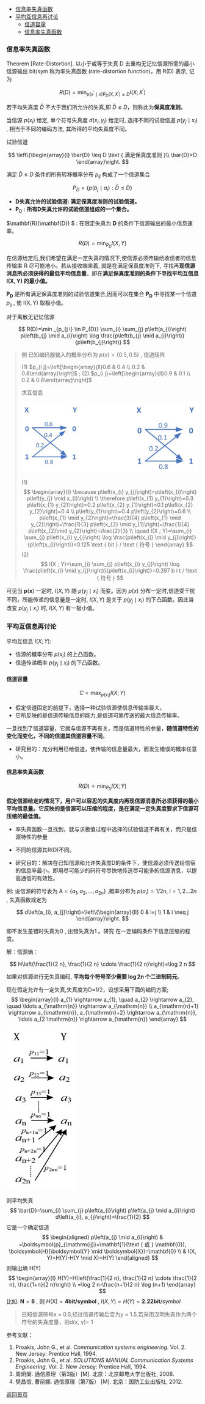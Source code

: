 - [信息率失真函数](#信息率失真函数)
- [平均互信息再讨论](#平均互信息再讨论)
  - [信道容量](#信道容量)
  - [信息率失真函数](#信息率失真函数-1)


### 信息率失真函数

Theorem [Rate-Distortion]. 以小于或等于失真  D  去重构无记忆信源所需的最小信源输出 bit/sym 称为率失真函数 (rate-distortion function)，用  R(D)  表示, 记为


$$
R(D)=\min _{p\left(x^{\prime} \mid x\right) \mathrm{P}_{\mathrm{D}}\left(X, X^{\prime}\right) \leq D} I\left(X ; X^{\prime}\right)
$$


若平均失真度  $\bar{D}$  不大于我们所允许的失真,即 $\bar{D} \leq D$，则称此为**保真度准则**。

当信源  $p\left(x_{i}\right)$  给定, 单个符号失真度  $d\left(x_{i},y_{j}\right)$  给定时, 选择不同的试验信道  $p\left(y_{j} \mid x_{i}\right)$ , 相当于不同的编码方法, 其所得的平均失真度不同。

试验信道


$$
\left\{\begin{array}{l}
\bar{D} \leq D  \text { 满足保真度准则 }\\
\bar{D}>D
\end{array}\right.
$$


满足  $\bar{D} \leq D$  条件的所有转移概率分布  $p_{i j}$  构成了一个信道集合


$$
P_{D}=\{p(b_{j} \mid a_{i}): \bar{D} \leq D\}
$$



+ **D失真允许的试验信道: 满足保真度准则的试验信道。**
+ $\mathbf{P}_{\mathrm{D}}$  : **所有D失真允许的试验信道组成的一个集合。**

$\mathbf{R}(\mathbf{D}) $ : 在限定失真为  $\mathbf{D}$  的条件下信源输出的最小信息速率。


$$
R(D)=\min _{P_{D}} I(X, Y)
$$


在信源给定后,我们希望在满足一定失真的情况下,使信源必须传输给收信者的信息传输率  R  尽可能地小。若从接收端来着, 就是在满足保真度准则下, 寻找再**现信源消息所必须获得的最低平均信息量**。即在**满足保真度准则的条件下寻找平均互信息  $\mathrm{I}(\mathrm{X}, \mathrm{Y})$  的最小值。**

 $\mathbf{P}_{\mathbf{D}}$  是所有满足保真度准则的试验信道集合,因而可以在集合 $\mathbf{P}_{\mathbf{D}}$ 中寻找某一个信道 $p_{ij}$ , 使 $\mathrm{I}(\mathrm{X}, \mathrm{Y})$ 取极小值。

对于离散无记忆信源


$$
R(D)=\min _{p_{j i} \in P_{D}} \sum_{i} \sum_{j} p\left(a_{i}\right) p\left(b_{j} \mid a_{i}\right) \log \frac{p\left(b_{j} \mid a_{i}\right)}{p\left(b_{j}\right)}
$$



> 例 已知编码器输入的概率分布为  $p(x)=\{0.5,0.5\}$ , 信道矩阵
>
> (1)  $p_{i j}=\left[\begin{array}{ll}0.6 & 0.4 \\ 0.2 & 0.8\end{array}\right]$  ;  (2)  $p_{i j}=\left[\begin{array}{ll}0.9 & 0.1 \\ 0.2 & 0.8\end{array}\right]$ 
>
> 求互信息
>
> ![](https://raw.githubusercontent.com/timerring/picgo/master/picbed/image-20230207134043576.png)
>
> (1) 
> $$
> \begin{array}{l}
> \because p\left(x_{i} y_{j}\right)=p\left(x_{i}\right) p\left(y_{j} \mid x_{i}\right) \\
> \therefore p\left(x_{1} y_{1}\right)=0.3 p\left(x_{1} y_{2}\right)=0.2 p\left(x_{2} y_{1}\right)=0.1 p\left(x_{2} y_{2}\right)=0.4 \\
> p\left(y_{1}\right)=0.4 p\left(y_{2}\right)=0.6 \\
> p\left(x_{1} \mid y_{2}\right)=\frac{3}{4} p\left(x_{1} \mid y_{2}\right)=\frac{1}{3} p\left(x_{2} \mid y_{1}\right)=\frac{1}{4} p\left(x_{2}\mid y_{2}\right)=\frac{2}{3} \\
> \quad I(X ; Y)=\sum_{i} \sum_{j} p\left(x_{i} y_{j}\right) \log \frac{p\left(x_{i} \mid y_{j}\right)}{p\left(x_{i}\right)}=0.125 \text { bit } / \text { 符号 }
> \end{array}
> $$
> (2)
> $$
> I(X ; Y)=\sum_{i} \sum_{j} p\left(x_{i} y_{j}\right) \log \frac{p\left(x_{i} \mid y_{j}\right)}{p\left(x_{i}\right)}=0.397 b i t / \text { 符号 }
> $$

可见当  $\boldsymbol{p}(\boldsymbol{x})$  一定时,  $I(X, Y)$  随  $p\left(y_{j} \mid x_{i}\right)$  而变。因为  $p(x)$  分布一定时,信道受干扰不同，所能传递的信息量是一定时,  $I(X, Y)$  是关于  $p\left(y_{j} \mid x_{i}\right)$  的下凸函数。因此当改变  $p\left(y_{j} \mid x_{i}\right)$  时,  $I(X, Y)$  有一极小值。

### 平均互信息再讨论

平均互信息  $I(X ; Y)$: 

+ 信源的概率分布  $p\left(x_{i}\right)$  的上凸函数。
+ 信道传递概率  $p\left(y_{j} \mid x_{i}\right)$  的下凸函数。
  

#### 信道容量

$$
C=\max _{p\left(x_{i}\right)} I(X ; Y)
$$

+ 假定信道固定的前提下，选择一种试验信源使信息传输率最大。
+ 它所反映的是信道传输信息的能力,是信道可靠传送的最大信息传输率。

一旦找到了信道容量，它就与信源不再有关，而是信道特性的参量，**随信道特性的变化而变化，不同的信道其信道容量不同**。

+ 研究目的：充分利用已给信道，使传输的信息量最大，而发生错误的概率任意小。

#### 信息率失真函数

$$
R(D)=\min _{P_{D}} I(X ; Y)
$$

**假定信源给定的情况下，用户可以容忍的失真度内再现信源消息所必须获得的最小平均信息量。它反映的是信源可以压缩的程度，是在满足一定失真度要求下信源可压缩的最低值。**

+ 率失真函数一旦找到，就与求极值过程中选择的试验信道不再有关，而只是信源特性的参量
+ 不同的信源其R(D)不同。

+ 研究目的：解决在已知信源和允许失真度D的条件下，使信源必须传送给信宿的信息率最小。即用尽可能少的码符号尽快地传送尽可能多的信源消息，以提高通信的有效性。



例: 设信源的符号表为  $\mathrm{A}=\{a_{1}, a_{2}, \ldots, a_{2 n}\}$ ,概率分布为  $p(a_{\mathrm{i}})=1 / 2 \mathrm{n}$, $i=1,2 \ldots 2 n$ , 失真函数规定为


$$
d\left(a_{i}, a_{j}\right)=\left\{\begin{array}{ll}
0 & i=j \\
1 & i \neq j
\end{array}\right.
$$


即不发生差错时失真为0 , 出错失真为1 。研究 在一定编码条件下信息压缩的程度。

解：信源熵：


$$
H\left(\frac{1}{2 n}, \frac{1}{2 n} \cdots \frac{1}{2 n}\right)=\log 2 n
$$


如果对信源进行无失真编码, **平均每个符号至少需要  $\log 2 \mathrm{n}$  个二进制码元**。

现在假定允许有一定失真,失真度为D=1/2，设想采用下面的编码方案;
$$
\begin{array}{l}
a_{1} \rightarrow a_{1}, \quad a_{2} \rightarrow a_{2}, \quad \ldots a_{\mathrm{n}} \rightarrow a_{\mathrm{n}} \\
a_{\mathrm{n}+1} \rightarrow a_{\mathrm{n}}, a_{\mathrm{n}+2} \rightarrow a_{\mathrm{n}}, \ldots a_{2 \mathrm{n}} \rightarrow a_{\mathrm{n}}
\end{array}
$$
![](https://raw.githubusercontent.com/timerring/picgo/master/picbed/image-20230207142053477.png)

则平均失真
$$
\bar{D}=\sum_{i} \sum_{j} p\left(a_{i}\right) p\left(a_{j} \mid a_{i}\right) d\left(a_{i}, a_{j}\right)=\frac{1}{2}
$$
它是一个确定信道
$$
\begin{aligned}
p\left(a_{j} \mid a_{i}\right) & =\boldsymbol{p}_{\mathrm{ij}}=\mathbf{1}(\text { 或 } \mathbf{0}), \boldsymbol{H}(\boldsymbol{Y} \mid \boldsymbol{X})=\mathbf{0} \\
& I(X, Y)=H(Y)-H(Y \mid X)=H(Y)
\end{aligned}
$$
则输出熵  H(Y) 
$$
\begin{array}{l}
H(Y)=H\left(\frac{1}{2 n}, \frac{1}{2 n} \cdots \frac{1}{2 n}, \frac{1+n}{2 n}\right) \\
=\log 2 n-\frac{n+1}{2 n} \log (n+1)
\end{array}
$$
比如:  $\mathbf{N}=\mathbf{8}$ , 则  $H(\mathrm{X})=\mathbf{4 b i t / s y m b o l}$ ,  $I(X, Y)=H(Y)=\mathbf{2 . 2 2 b i t} /  symbol$



> 已知信源符号x = 0.5,经过信道传输后变为y = 1.5,若采用汉明失真作为两个符号的失真度量，则d(x, y)= 1



参考文献：

1. Proakis, John G., et al. *Communication systems engineering*. Vol. 2. New Jersey: Prentice Hall, 1994.
2. Proakis, John G., et al. *SOLUTIONS MANUAL Communication Systems Engineering*. Vol. 2. New Jersey: Prentice Hall, 1994.
3. 周炯槃. 通信原理（第3版）[M\]. 北京：北京邮电大学出版社, 2008.
4. 樊昌信, 曹丽娜. 通信原理（第7版） [M\]. 北京：国防工业出版社, 2012.



[返回首页](https://github.com/timerring/information-theory)